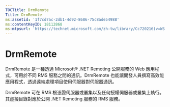 ```yaml
---
TOCTitle: DrmRemote
Title: DrmRemote
ms:assetid: '1f7cd7ac-2db1-4d92-8686-75c8ade54988'
ms:contentKeyID: 18112868
ms:mtpsurl: 'https://technet.microsoft.com/zh-tw/library/Cc720216(v=WS.10)'
---
```


DrmRemote
=========

DrmRemote 是一種透過 Microsoft® .NET Remoting 公開服務的 Web 應用程式，可用於不同 RMS 服務之間的通訊。DrmRemote 也能讓開發人員撰寫高效能應用程式，透過遠端處理項目使用伺服器對伺服器通訊。

DrmRemote 可在 RMS 根憑證伺服器或叢集以及任何授權伺服器或叢集上執行。其虛擬目錄對應於公開 .NET Remoting 服務的 RMS 服務。
